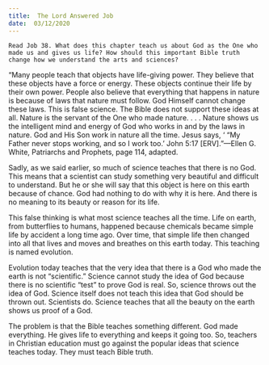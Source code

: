 ```yaml
---
title:  The Lord Answered Job 
date:  03/12/2020
---
```


`Read Job 38. What does this chapter teach us about God as the One who made us and gives us life? How should this important Bible truth change how we understand the arts and sciences?`

“Many people teach that objects have life-giving power. They believe that these objects have a force or energy. These objects continue their life by their own power. People also believe that everything that happens in nature is because of laws that nature must follow. God Himself cannot change these laws. This is false science. The Bible does not support these ideas at all. Nature is the servant of the One who made nature. . . . Nature shows us the intelligent mind and energy of God who works in and by the laws in nature. God and His Son work in nature all the time. Jesus says, ‘ “My Father never stops working, and so I work too.’ John 5:17 [ERV].”—Ellen G. White, Patriarchs and Prophets, page 114, adapted.

Sadly, as we said earlier, so much of science teaches that there is no God. This means that a scientist can study something very beautiful and difficult to understand. But he or she will say that this object is here on this earth because of chance. God had nothing to do with why it is here. And there is no meaning to its beauty or reason for its life.

This false thinking is what most science teaches all the time. Life on earth, from butterflies to humans, happened because chemicals became simple life by accident a long time ago. Over time, that simple life then changed into all that lives and moves and breathes on this earth today. This teaching is named evolution.

Evolution today teaches that the very idea that there is a God who made the earth is not “scientific.” Science cannot study the idea of God because there is no scientific “test” to prove God is real. So, science throws out the idea of God. Science itself does not teach this idea that God should be thrown out. Scientists do. Science teaches that all the beauty on the earth shows us proof of a God.

The problem is that the Bible teaches something different. God made everything. He gives life to everything and keeps it going too. So, teachers in Christian education must go against the popular ideas that science teaches today. They must teach Bible truth.